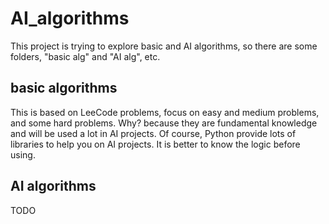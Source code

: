# AI_algorithms

This project is trying to explore basic and AI algorithms, so there are some folders, "basic alg" and "AI alg", etc.

## basic algorithms
This is based on LeeCode problems, focus on easy and medium problems, and some hard problems.
Why? because they are fundamental knowledge and will be used a lot in AI projects.
Of course, Python provide lots of libraries to help you on AI projects. 
It is better to know the logic before using.

## AI algorithms
TODO
